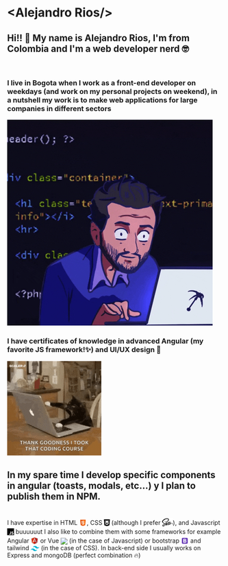 # &lt;Alejandro Rios/&gt;

## Hi!! 👋 My name is Alejandro Rios, I'm from Colombia and I'm a web developer nerd 🤓
<br>

<h3>I live in Bogota when I work as a front-end developer on weekdays (and work on my personal projects on weekend), in a nutshell my work is to make web applications for large companies in different sectors</h3>

<div class="image">

![Me, developing](/assets/developer.gif)

</div>

<h3>I have certificates of knowledge in advanced Angular (my favorite JS framework!✨) and UI/UX design 🎨
<br>

![Cat!](/assets/cat.gif)

<h2>In my spare time I develop specific components in angular (toasts, modals, etc...) y I plan to publish them in NPM.</h2>
<br>
I have expertise in HTML <img src="assets/icons/html.svg" style="height: 18px; position: relative; bottom: -4px"></img>, CSS <img src="assets/icons/css.svg" style="height: 18px; position: relative; bottom: -4px"></img> (although I prefer  <img src="assets/icons/sass.svg" style="height: 20px; position: relative; bottom: -4px"></img>), and Javascript <img src="assets/icons/js.svg" style="height: 18px; position: relative; bottom: -4px"></img> buuuuuut I also like to combine them with some frameworks for example Angular <img src="assets/icons/angular.svg" style="height: 18px; position: relative; bottom: -4px"></img> or Vue <img src="assets/icons/vue.svg" style="height: 18px; position: relative; bottom: -4px"></img> (in the case of Javascript) or bootstrap <img src="assets/icons/bootstrap.svg" style="height: 18px; position: relative; bottom: -4px"></img> and tailwind <img src="assets/icons/tailwind.svg" style="height: 12px; position: relative; bottom: -2px"></img> (in the case of CSS). In back-end side I usually works on Express and mongoDB (perfect combination 🔥)